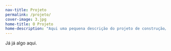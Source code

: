 ```yaml
---
nav-title: Projeto
permalink: /projeto/
cover-image: 3.jpg
home-title: O Projeto
home-description: "Aqui uma pequena descrição do projeto de construção/montagem."
---
```

Já já algo aqui.
